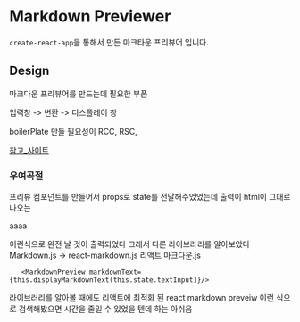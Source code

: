 # Markdown Previewer


`create-react-app`을 통해서 만든 마크타운 프리뷰어 입니다.

## Design

마크다운 프리뷰어를 만드는데 필요한 부품

입력창  -> 변환 -> 디스플레이 창


boilerPlate 만들 필요성이
RCC, RSC,

[참고_사이트](http://markdownlivepreview.com/)


### 우여곡절

프리뷰 컴포넌트를 만들어서 props로 state를 전달해주었었는데
출력이  html이 그대로 나오는 <p>aaaa</p> 이런식으로 완전 날 것이 출력되었다
그래서 다른 라이브러리를 알아보았다 Markdown.js -> react-markdown.js
리액트 마크다운.js


```
   <MarkdownPreview markdownText={this.displayMarkdownText(this.state.textInput)}/>
```

라이브러리를 알아볼 때에도 리액트에 최적화 된 react markdown preveiw 이런 식으로 검색해봤으면 시간을 줄일 수 있었을 텐데 하는 아쉬움
